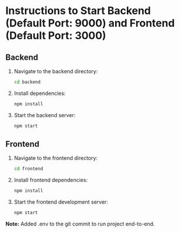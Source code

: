 # Instructions to Start Backend (Default Port: 9000) and Frontend (Default Port: 3000)

## Backend

1. Navigate to the backend directory:

   ```bash
   cd backend
   ```

2. Install dependencies:

   ```bash
   npm install
   ```

3. Start the backend server:

   ```bash
   npm start
   ```

## Frontend

1. Navigate to the frontend directory:

   ```bash
   cd frontend
   ```

2. Install frontend dependencies:

   ```bash
   npm install
   ```

3. Start the frontend development server:

   ```bash
   npm start
   ```

**Note:** Added .env to the git commit to run project end-to-end.
